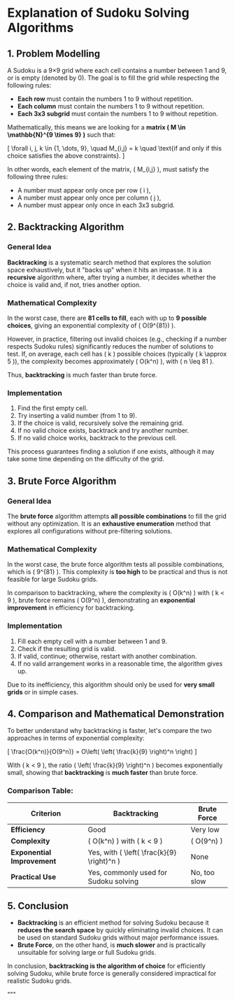 # Explanation of Sudoku Solving Algorithms

## 1. Problem Modelling

A Sudoku is a 9×9 grid where each cell contains a number between 1 and 9, or is empty (denoted by 0). The goal is to fill the grid while respecting the following rules:

- **Each row** must contain the numbers 1 to 9 without repetition.
- **Each column** must contain the numbers 1 to 9 without repetition.
- **Each 3x3 subgrid** must contain the numbers 1 to 9 without repetition.

Mathematically, this means we are looking for a **matrix \( M \in \mathbb{N}^{9 \times 9} \)** such that:

\[
\forall i, j, k \in \{1, \dots, 9\}, \quad M_{i,j} = k \quad \text{if and only if this choice satisfies the above constraints}.
\]

In other words, each element of the matrix, \( M_{i,j} \), must satisfy the following three rules:

- A number must appear only once per row \( i \),
- A number must appear only once per column \( j \),
- A number must appear only once in each 3x3 subgrid.

## 2. Backtracking Algorithm

### General Idea

**Backtracking** is a systematic search method that explores the solution space exhaustively, but it "backs up" when it hits an impasse. It is a **recursive** algorithm where, after trying a number, it decides whether the choice is valid and, if not, tries another option.

### Mathematical Complexity

In the worst case, there are **81 cells to fill**, each with up to **9 possible choices**, giving an exponential complexity of \( O(9^{81}) \).

However, in practice, filtering out invalid choices (e.g., checking if a number respects Sudoku rules) significantly reduces the number of solutions to test. If, on average, each cell has \( k \) possible choices (typically \( k \approx 5 \)), the complexity becomes approximately \( O(k^n) \), with \( n \leq 81 \).

Thus, **backtracking** is much faster than brute force.

### Implementation

1. Find the first empty cell.
2. Try inserting a valid number (from 1 to 9).
3. If the choice is valid, recursively solve the remaining grid.
4. If no valid choice exists, backtrack and try another number.
5. If no valid choice works, backtrack to the previous cell.

This process guarantees finding a solution if one exists, although it may take some time depending on the difficulty of the grid.

## 3. Brute Force Algorithm

### General Idea

The **brute force** algorithm attempts **all possible combinations** to fill the grid without any optimization. It is an **exhaustive enumeration** method that explores all configurations without pre-filtering solutions.

### Mathematical Complexity

In the worst case, the brute force algorithm tests all possible combinations, which is \( 9^{81} \). This complexity is **too high** to be practical and thus is not feasible for large Sudoku grids.

In comparison to backtracking, where the complexity is \( O(k^n) \) with \( k < 9 \), brute force remains \( O(9^n) \), demonstrating an **exponential improvement** in efficiency for backtracking.

### Implementation

1. Fill each empty cell with a number between 1 and 9.
2. Check if the resulting grid is valid.
3. If valid, continue; otherwise, restart with another combination.
4. If no valid arrangement works in a reasonable time, the algorithm gives up.

Due to its inefficiency, this algorithm should only be used for **very small grids** or in simple cases.

## 4. Comparison and Mathematical Demonstration

To better understand why backtracking is faster, let's compare the two approaches in terms of exponential complexity:

\[
\frac{O(k^n)}{O(9^n)} = O\left( \left( \frac{k}{9} \right)^n \right)
\]

With \( k < 9 \), the ratio \( \left( \frac{k}{9} \right)^n \) becomes exponentially small, showing that **backtracking** is **much faster** than brute force.

### Comparison Table:

| Criterion            | **Backtracking**                        | **Brute Force**                    |
|----------------------|-----------------------------------------|------------------------------------|
| **Efficiency**        | Good                                    | Very low                          |
| **Complexity**        | \( O(k^n) \) with \( k < 9 \)           | \( O(9^n) \)                       |
| **Exponential Improvement** | Yes, with \( \left( \frac{k}{9} \right)^n \) | None                             |
| **Practical Use**     | Yes, commonly used for Sudoku solving   | No, too slow                      |

## 5. Conclusion

- **Backtracking** is an efficient method for solving Sudoku because it **reduces the search space** by quickly eliminating invalid choices. It can be used on standard Sudoku grids without major performance issues.
- **Brute Force**, on the other hand, is **much slower** and is practically unsuitable for solving large or full Sudoku grids.

In conclusion, **backtracking is the algorithm of choice** for efficiently solving Sudoku, while brute force is generally considered impractical for realistic Sudoku grids.

"""

